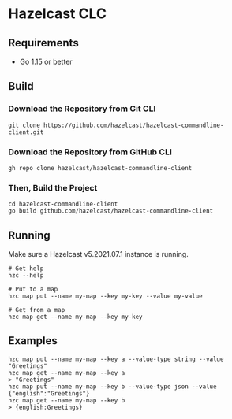 # Hazelcast CLC

## Requirements

* Go 1.15 or better

## Build

### Download the Repository from Git CLI
```
git clone https://github.com/hazelcast/hazelcast-commandline-client.git
```

### Download the Repository from GitHub CLI
```
gh repo clone hazelcast/hazelcast-commandline-client
```

### Then, Build the Project

```
cd hazelcast-commandline-client
go build github.com/hazelcast/hazelcast-commandline-client
```

## Running

Make sure a Hazelcast v5.2021.07.1 instance is running.

```
# Get help
hzc --help

# Put to a map
hzc map put --name my-map --key my-key --value my-value

# Get from a map
hzc map get --name my-map --key my-key
```

## Examples

```
hzc map put --name my-map --key a --value-type string --value "Greetings"
hzc map get --name my-map --key a
> "Greetings"
hzc map put --name my-map --key b --value-type json --value {"english":"Greetings"}
hzc map get --name my-map --key b
> {english:Greetings}
```